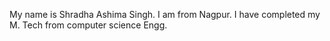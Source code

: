 My name is Shradha Ashima Singh.
I am from Nagpur.
I have completed my M. Tech from computer science Engg.
